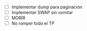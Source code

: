 - [ ] Implementar dump para paginación
- [ ] Implementar SWAP sin vomitar
- [ ] MORIR
- [ ] No romper todo el TP